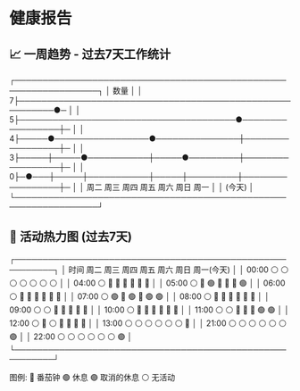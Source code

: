 # 健康报告

## 📈 一周趋势 - 过去7天工作统计
┌─────────────────────────────────────────────────────────────────┐
│  数量                                                           │
│   7├─────────────────────────────────────────────────────────●─ │
│   5├───────────────────────────────────────●─────────────────┼─ │
│   4├─────●─────────────────●───────────────┼─────────────────┼─ │
│   3├─────┼─────●───────────┼─────●─────────┼─────────────────┼─ │
│   0├─●───┼─────┼───────────┼─────┼─────────┼─────────────────┼─ │
│    周二  周三   周四       周五   周六     周日              周一  │
│                                                           (今天) │
└─────────────────────────────────────────────────────────────────┘


## 📅 活动热力图 (过去7天)
┌─────────────────────────────────────────────────────────┐
│ 时间  周二  周三  周四  周五  周六  周日  周一(今天)        │
│ 00:00 ⚪   ⚪   ⚪   ⚪   ⚪   ⚪   ⚪              │
│ 04:00 ⚪   🔴   🔴   🔴   🔴   🔴   🔴              │
│ 05:00 ⚪   🔴   🟢   🔴   🔴   🔴   🟢              │
│ 06:00 ⚪   🔴   🔴   🔴   🔴   🔴   🔴              │
│ 07:00 ⚪   🟢   🔴   🟢   🔴   🟢   🟢              │
│ 08:00 ⚪   🔴   🔴   🔴   🔴   🔴   🔴              │
│ 09:00 ⚪   ⚪   🔴   🔴   🔴   🔴   🔴              │
│ 10:00 ⚪   🔴   🔴   🔴   🔴   🔴   🔴              │
│ 11:00 ⚪   ⚪   🔴   🔴   🔴   🟢   🟢              │
│ 12:00 ⚪   🔴   ⚪   🔴   🔴   🔴   🔴              │
│ 13:00 ⚪   ⚪   ⚪   ⚪   ⚪   ⚪   🔴              │
│ 21:00 ⚪   ⚪   ⚪   ⚪   ⚪   ⚪   🟣              │
│ 22:00 ⚪   ⚪   ⚪   ⚪   ⚪   ⚪   🟣              │
└─────────────────────────────────────────────────────────┘

图例: 🔴 番茄钟  🟢 休息  🟣 取消的休息  ⚪ 无活动




